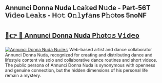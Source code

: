 ## Annunci Donna Nuda L𝚎a𝚔ed N𝚞𝚍e - Part-56T Vi𝚍𝚎o L𝚎a𝚔s - H𝚘𝚝 O𝚗𝚕yf𝚊ns P𝚑𝚘tos 5noNF

# <h2><a href="http://kf6evh0.oniu.top/?m=Annunci+Donna+Nuda">🔗👉 🔴 Annunci Donna Nuda P𝚑ot𝚘𝚜 V𝚒d𝚎o</a></h2>

[![Annunci Donna Nuda Nu𝚍e𝚜](https://i.imgur.com/0qMVB7G.gif)](http://kf6evh0.oniu.top/?m=Annunci+Donna+Nuda)
Web-based artist and dance collaborator Annunci Donna Nuda, recognized for creating and distributing dance and lifestyle content via solo and collaborative dance routines and short videos. The public persona of Annunci Donna Nuda is synonymous with openness and genuine connection, but the hidden dimensions of his personal life remain a mystery.  
